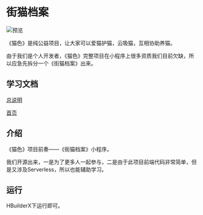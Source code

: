 # 街猫档案

![预览](https://img-blog.csdnimg.cn/20200326140609881.gif)

《猫色》是纯公益项目，让大家可以爱猫护猫，云吸猫，互相协助养猫。

由于我们是个人开发者，《猫色》完整项目在小程序上很多资质我们目前欠缺，所以应急先拆分一个《街猫档案》出来。

## 学习文档

[总说明](https://gitee.com/kvker/stray_cat/wikis/pages)

[首页](https://gitee.com/kvker/stray_cat/wikis/pages?sort_id=2038399&doc_id=597550)

## 介绍

《猫色》项目前奏——《街猫档案》小程序。

我们开源出来，一是为了更多人一起参与，二是由于此项目前端代码非常简单，但是又涉及Serverless，所以也能辅助学习。

## 运行

HBuilderX下运行即可。